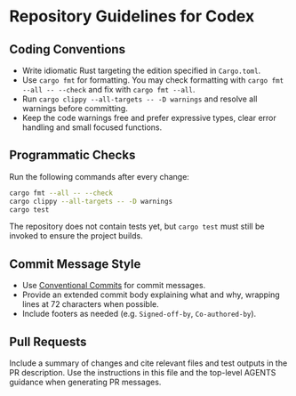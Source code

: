# Repository Guidelines for Codex

## Coding Conventions
- Write idiomatic Rust targeting the edition specified in `Cargo.toml`.
- Use `cargo fmt` for formatting. You may check formatting with `cargo fmt --all -- --check` and fix with `cargo fmt --all`.
- Run `cargo clippy --all-targets -- -D warnings` and resolve all warnings before committing.
- Keep the code warnings free and prefer expressive types, clear error handling and small focused functions.

## Programmatic Checks
Run the following commands after every change:

```bash
cargo fmt --all -- --check
cargo clippy --all-targets -- -D warnings
cargo test
```

The repository does not contain tests yet, but `cargo test` must still be invoked to ensure the project builds.

## Commit Message Style
- Use [Conventional Commits](https://www.conventionalcommits.org) for commit messages.
- Provide an extended commit body explaining what and why, wrapping lines at 72 characters when possible.
- Include footers as needed (e.g. `Signed-off-by`, `Co-authored-by`).

## Pull Requests
Include a summary of changes and cite relevant files and test outputs in the PR description. Use the instructions in this file and the top-level AGENTS guidance when generating PR messages.


